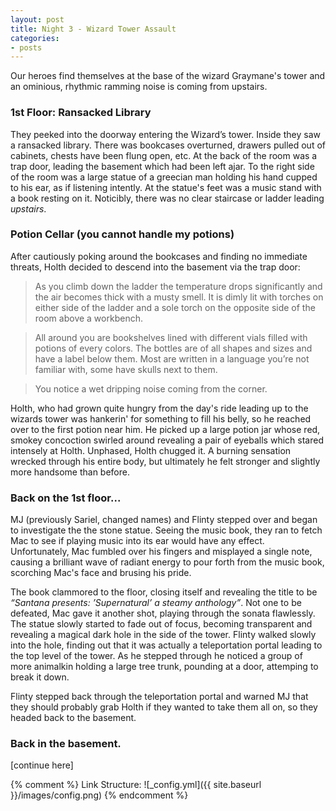 ```yaml
---
layout: post
title: Night 3 - Wizard Tower Assault
categories:
- posts
---
```


Our heroes find themselves at the base of the wizard Graymane's tower and an ominious, rhythmic ramming noise is coming from upstairs. 

### 1st Floor: Ransacked Library

They peeked into the doorway entering the Wizard’s tower. Inside they saw a ransacked library. There was bookcases  overturned, drawers pulled out of cabinets, chests have been flung open, etc. At the back of the room was a trap door, leading the basement which had been left ajar. To the right side of the room was a large statue of a greecian man holding his hand cupped to his ear, as if listening intently. At the statue's feet was a music stand with a book resting on it. Noticibly, there was no clear staircase or ladder leading _upstairs_.

### Potion Cellar (you cannot handle my potions)

After cautiously poking around the bookcases and finding no immediate threats, Holth decided to descend into the basement via the trap door:

> As you climb down the ladder the temperature drops significantly and the air becomes thick with a musty smell. It is dimly lit with torches on either side of the ladder and a sole torch on the opposite side of the room above a workbench.

> All around you are bookshelves lined with different vials filled with potions of every colors. The bottles are of all shapes and sizes and have a label below them. Most are written in a language you’re not familiar with, some have skulls next to them.

> You notice a wet dripping noise coming from the corner.

Holth, who had grown quite hungry from the day's ride leading up to the wizards tower was hankerin' for something to fill his belly, so he reached over to the first potion near him. He picked up a large potion jar whose red, smokey concoction swirled around revealing a pair of eyeballs which stared intensely at Holth. Unphased, Holth chugged it. A burning sensation wrecked through his entire body, but ultimately he felt stronger and slightly more handsome than before.

### Back on the 1st floor...

MJ (previously Sariel, changed names) and Flinty stepped over and began to investigate the the stone statue. Seeing the music book, they ran to fetch Mac to see if playing music into its ear would have any effect. Unfortunately, Mac fumbled over his fingers and misplayed a single note, causing a brilliant wave of radiant energy to pour forth from the music book, scorching Mac's face and brusing his pride.

The book clammored to the floor, closing itself and revealing the title to be _“Santana presents: ’Supernatural’ a steamy anthology”_. Not one to be defeated, Mac gave it another shot, playing through the sonata flawlessly. The statue slowly started to fade out of focus, becoming transparent and revealing a magical dark hole in the side of the tower. Flinty walked slowly into the hole, finding out that it was actually a teleportation portal leading to the top level of the tower. As he stepped through he noticed a group of more animalkin holding a large tree trunk, pounding at a door, attemping to break it down.

Flinty stepped back through the teleportation portal and warned MJ that they should probably grab Holth if they wanted to take them all on, so they headed back to the basement.

### Back in the basement.
[continue here]





{% comment %}
Link Structure:
![_config.yml]({{ site.baseurl }}/images/config.png)
{% endcomment %}
